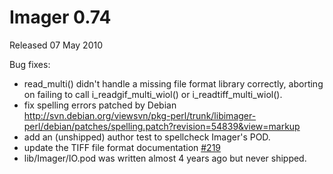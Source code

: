 # Imager 0.74

Released 07 May 2010

Bug fixes:
- read_multi() didn't handle a missing file format library correctly, aborting on failing to call i_readgif_multi_wiol() or i_readtiff_multi_wiol(). 
- fix spelling errors patched by Debian http://svn.debian.org/viewsvn/pkg-perl/trunk/libimager-perl/debian/patches/spelling.patch?revision=54839&view=markup 
- add an (unshipped) author test to spellcheck Imager's POD. 
- update the TIFF file format documentation [#219](https://github.com/tonycoz/imager/issues/219) 
- lib/Imager/IO.pod was written almost 4 years ago but never shipped.